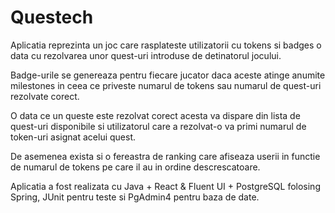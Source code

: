 # Questech

Aplicatia reprezinta un joc care rasplateste utilizatorii cu tokens si badges o data cu rezolvarea unor quest-uri introduse de detinatorul jocului.

Badge-urile se genereaza pentru fiecare jucator daca aceste atinge anumite milestones in ceea ce priveste numarul de tokens sau numarul de quest-uri rezolvate corect.

O data ce un queste este rezolvat corect acesta va dispare din lista de quest-uri disponibile si utilizatorul care a rezolvat-o va primi numarul de token-uri asignat acelui quest.

De asemenea exista si o fereastra de ranking care afiseaza userii in functie de numarul de tokens pe care il au in ordine descrescatoare.

Aplicatia a fost realizata cu Java + React & Fluent UI + PostgreSQL folosing Spring, JUnit pentru teste si PgAdmin4 pentru baza de date. 